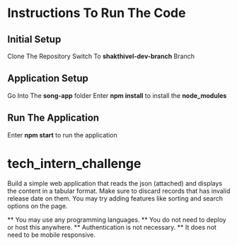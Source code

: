 # Instructions To Run The Code

## Initial Setup
Clone The Repository
Switch To **shakthivel-dev-branch** Branch

## Application Setup
Go Into The **song-app** folder
Enter **npm install** to install the **node_modules**

## Run The Application
Enter **npm start** to run the application

# tech_intern_challenge

Build a simple web application that reads the json (attached) and displays the content in a tabular format. Make sure to discard records that has invalid release date on them. You may try adding features like sorting and search options on the page. 

  ** You may use any programming languages.
  ** You do not need to deploy or host this anywhere.
  ** Authentication is not necessary.
  ** It does not need to be mobile responsive.
